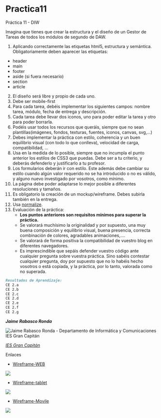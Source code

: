 # Practica11

Práctica 11 - DIW

Imagina que tienes que crear la estructura y el diseño de un Gestor de Tareas de todos los módulos de segundo de DAW.

1. Aplicando correctamente las etiquetas html5, estructura y semántica. Obligatoriamente deben aparecer las etiquetas:

- header
- main
- footer
- aside (si fuera necesario)
- section
- article

2. El diseño será libre y propio de cada uno.
3. Debe ser mobile-first
4. Para cada tarea, debéis implementar los siguientes campos: nombre tarea, módulo, fecha de entrega y descripción.
5. Cada tarea debe llevar dos iconos, uno para poder editar la tarea y otro para poder borrarla.
6. Podéis usar todos los recursos que queráis, siempre que no sean plantillas(imágenes, fondos, texturas, fuentes, iconos, canvas, svg,...)
7. Debes implementar la práctica con estilo, coherencia y un buen equilibrio visual (con todo lo que conlleva), velocidad de carga, compatibilidad, ...
8. Usa en la medida de lo posible, siempre que no incumpla el punto anterior los estilos de CSS3 que puedas. Debe ser a tu criterio, y deberás defenderlo y justificarlo a tu profesor.
9. Los formularios deberán ir con estilo. Este además debe cambiar su estilo cuando algún valor requerido no se ha introducido o no es válido, y alguno nuevo investigado por vosotros, como mínimo.
10. La página debe poder adaptarse lo mejor posible a diferentes resoluciones y tamaños.
11. Es obligatorio la creación de un mockup/wireframe. Debes subirla también en la entrega.
12. Usa [normalize](https://necolas.github.io/normalize.css/).
13. Evaluación de la práctica:
    - **Los puntos anteriores son requisitos mínimos para superar la práctica.**
    - Se valorará muchísimo la originalidad y por supuesto, una muy buena composición y equilibrio visual, buena presencia, correcta combinación de colores, agradables animaciones,....
    - Se valorará de forma positiva la compatibilidad de vuestro blog en diferentes navegadores.
    - Es imprescindible que sepáis defender vuestro código ante cualquier pregunta sobre vuestra práctica. Sino sabéis contestar cualquier pregunta, doy por supuesto que no lo habéis hecho vosotros o está copiada, y la práctica, por lo tanto, valorada como no superada.

```markdown
Resultados de Aprendizaje:
CE 2.a
CE 2.b
CE 2.c
CE 2.d
CE 2.e
CE 2.f
CE 2.g
```

**_Jaime Rabasco Ronda_**

![Jaime Rabasco Ronda - Departamento de Informática y Comunicaciones IES Gran Capitán](https://informatica.iesgrancapitan.org/wp-content/uploads/2021/12/signature_dpto_jaimerabasco.png)

_[IES Gran Capitán](https://informatica.iesgrancapitan.org/)_

Enlaces

- [Wireframe-WEB](https://wireframe.cc/Ra32Si)

![](img/Descktop.png)

- [Wireframe-tablet](https://wireframe.cc/OLFJn9)

![](img/Tablet.png)

- [Wireframe-Movile](https://wireframe.cc/eo6O6M)

![](img/Movile.png)

